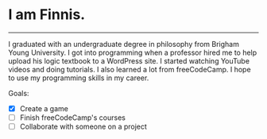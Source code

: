 # I am Finnis. 
---
I graduated with an undergraduate degree in philosophy from Brigham Young University.
I got into programming when a professor hired me to help upload his logic textbook to a WordPress site. I started watching YouTube videos and doing tutorials. I also learned a lot from freeCodeCamp.
I hope to use my programming skills in my career.

Goals:
- [X] Create a game
- [ ] Finish freeCodeCamp's courses
- [ ] Collaborate with someone on a project

